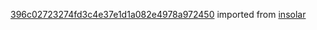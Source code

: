 [396c02723274fd3c4e37e1d1a082e4978a972450](https://github.com/insolar/insolar/commit/396c02723274fd3c4e37e1d1a082e4978a972450) imported from [insolar](https://github.com/insolar/insolar)
